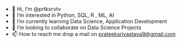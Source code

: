 - 👋 Hi, I’m @prtksrvtv
- 👀 I’m interested in Python, SQL, R , ML, AI
- 🌱 I’m currently learning Data Science, Application Development
- 💞️ I’m looking to collaborate on Data Science Projects
- 📫 How to reach me drop a mail on prateeksrivastava9@gmail.com

<!---
prtksrvtv/prtksrvtv is a ✨ special ✨ repository because its `README.md` (this file) appears on your GitHub profile.
You can click the Preview link to take a look at your changes.
--->
